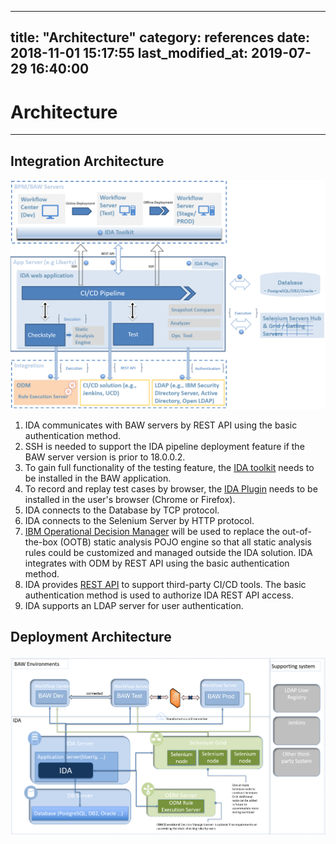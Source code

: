 
---
title: "Architecture"
category: references
date: 2018-11-01 15:17:55
last_modified_at: 2019-07-29 16:40:00
---

# Architecture
***

## Integration Architecture
![integration architecture](../images/architecture/integration_architecture_1.png)
1. IDA communicates with BAW servers by REST API using the basic authentication method.
2. SSH is needed to support the IDA pipeline deployment feature if the BAW server version is prior to 18.0.0.2.
3. To gain full functionality of the testing feature, the [IDA toolkit](../installation/installation-installing-ida-application.html#step-2-installing-ida-baw-toolkit) needs to be installed in the BAW application.
4. To record and replay test cases by browser, the [IDA Plugin](../installation/installation-installing-ida-application.html#step-3-installing-ida-browser-plug-in) needs to be installed in the user's browser (Chrome or Firefox).
5. IDA connects to the Database by TCP protocol.
6. IDA connects to the Selenium Server by HTTP protocol.
7. [IBM Operational Decision Manager](https://www.ibm.com/us-en/marketplace/operational-decision-manager) will be used to replace the out-of-the-box (OOTB) static analysis POJO engine so that all static analysis rules could be customized and managed outside the IDA solution. IDA integrates with ODM by REST API using the basic authentication method.
8. IDA provides [REST API](../references/references-ida-rest-apis.html) to support third-party CI/CD tools. The basic authentication method is used to authorize IDA REST API access.
9. IDA supports an LDAP server for user authentication.

## Deployment Architecture
![deployment architecture](../images/architecture/deployment_architecture.png)